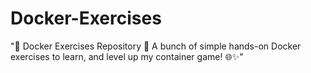 # Docker-Exercises
"🐳 Docker Exercises Repository 🚀
A bunch of simple hands-on Docker exercises to learn, and level up my container game! 🌐✨"
